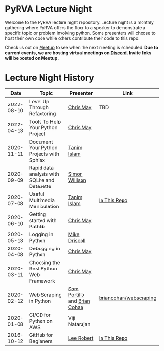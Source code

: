 # PyRVA Lecture Night

Welcome to the PyRVA lecture night repository. Lecture night is a monthly gathering where
PyRVA offers the floor to a speaker to demonstrate a specific topic or problem involving python.
Some presenters will choose to host their own code while others contribute their code to this repo.

Check us out on [Meetup](https://www.meetup.com/PyRVAUserGroup/) to see when the next meeting
is scheduled. **Due to current events, we are hosting virtual meetings on
[Discord](https://discord.com/). Invite links will be posted on Meetup.**

# Lecture Night History

Date | Topic | Presenter | Link
---|---|---|---
2022-08-10 | Level Up Through Refactoring | [Chris May](https://github.com/Chris-May) | TBD |
2022-04-13 | Tools To Help Your Python Project|[Chris May](https://github.com/Chris-May) | | 
2020-11-11 | Document Your Python Projects with Sphinx | [Tanim Islam](https://github.com/tanimislam) |
2020-09-09 | Rapid data analysis with SQLite and Datasette | [Simon Willison](https://github.com/simonw) |
2020-07-08 | Useful Multimedia Manipulation | [Tanim Islam](https://github.com/tanimislam) | [In This Repo](https://github.com/pyrva/lecture-night/tree/main/lectures/useful-multimedia-manipulation)
2020-06-10 | Getting started with Pathlib | [Chris May](https://github.com/Chris-May) |
2020-05-13 | Logging in Python | [Mike Driscoll](https://github.com/driscollis) |
2020-04-08 | Debugging in Python | [Chris May](https://github.com/Chris-May) |
2020-03-11 | Choosing the Best Python Web Framework | [Chris May](https://github.com/Chris-May) |
2020-02-12 | Web Scraping in Python | [Sam Portillo](https://github.com/portillosc) and [Brian Cohan](https://github.com/briancohan) | [briancohan/webscraping](https://github.com/briancohan/webscraping)
2020-01-08 | CI/CD for Python on AWS | Viji Natarajan |
2016-10-12 | GitHub for Beginners | [Lee Robert](https://github.com/leerobert) | [In This Repo](https://github.com/pyrva/lecture-night/tree/main/lectures/github-for-beginners)
